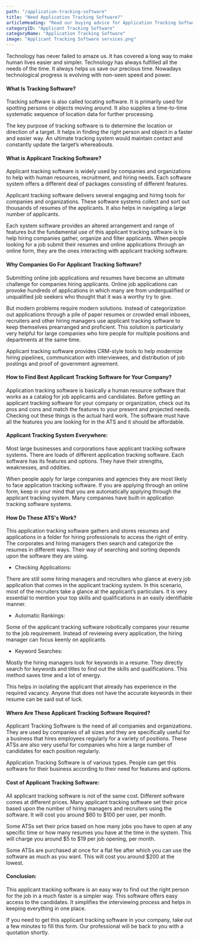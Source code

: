 ```yaml
---
path: "/application-tracking-software"
title: "Need Application Tracking Software?"
articleHeading: "Read our buying advice for Application Tracking Software"
categoryID: "Applicant Tracking Software"
categoryName: "Application Tracking Software"
image: "Applicant Tracking Software services.png"
---
```


Technology has never failed to amaze us. It has covered a long way to make human lives easier and simpler. Technology has always fulfilled all the needs of the time. It always helps us save our precious time. Nowadays technological progress is evolving with non-seen speed and power.

#### What Is Tracking Software?

Tracking software is also called locating software. It is primarily used for spotting persons or objects moving around. It also supplies a time-to-time systematic sequence of location data for further processing.

The key purpose of tracking software is to determine the location or direction of a target. It helps in finding the right person and object in a faster and easier way. An ultimate tracking system would maintain contact and constantly update the target’s whereabouts.

#### What is Applicant Tracking Software?

Applicant tracking software is widely used by companies and organizations to help with human resources, recruitment, and hiring needs. Each software system offers a different deal of packages consisting of different features.

Applicant tracking software delivers several engaging and hiring tools for companies and organizations. These software systems collect and sort out thousands of resumes of the applicants. It also helps in navigating a large number of applicants.

Each system software provides an altered arrangement and range of features but the fundamental use of this applicant tracking software is to help hiring companies gather, organize and filter applicants. When people looking for a job submit their resumes and online applications through an online form, they are the ones interacting with applicant tracking software.

#### Why Companies Go For Applicant Tracking Software?

Submitting online job applications and resumes have become an ultimate challenge for companies hiring applicants. Online job applications can provoke hundreds of applications in which many are from underqualified or unqualified job seekers who thought that it was a worthy try to give.

But modern problems require modern solutions. Instead of categorization out applications through a pile of paper resumes or crowded email inboxes, recruiters and other hiring managers use applicant tracking software to keep themselves prearranged and proficient. This solution is particularly very helpful for large companies who hire people for multiple positions and departments at the same time.

Applicant tracking software provides CRM-style tools to help modernize hiring pipelines, communication with interviewees, and distribution of job postings and proof of government agreement.

#### How to Find Best Applicant Tracking Software for Your Company?

Application tracking software is basically a human resource software that works as a catalog for job applicants and candidates. Before getting an applicant tracking software for your company or organization, check out its pros and cons and match the features to your present and projected needs. Checking out these things is the actual hard work. The software must have all the features you are looking for in the ATS and it should be affordable.

#### Applicant Tracking System Everywhere:

Most large businesses and corporations have applicant tracking software systems. There are loads of different application tracking software. Each software has its features and options. They have their strengths, weaknesses, and oddities.

When people apply for large companies and agencies they are most likely to face application tracking software. If you are applying through an online form, keep in your mind that you are automatically applying through the applicant tracking system. Many companies have built-in application tracking software systems.

#### How Do These ATS's Work?

This application tracking software gathers and stores resumes and applications in a folder for hiring professionals to access the right of entry. The corporates and hiring managers then search and categorize the resumes in different ways. Their way of searching and sorting depends upon the software they are using.

- Checking Applications:

There are still some hiring managers and recruiters who glance at every job application that comes in the applicant tracking system. In this scenario, most of the recruiters take a glance at the applicant’s particulars. It is very essential to mention your top skills and qualifications in an easily identifiable manner.

- Automatic Rankings:

Some of the applicant tracking software robotically compares your resume to the job requirement. Instead of reviewing every application, the hiring manager can focus keenly on applicants.

- Keyword Searches:

Mostly the hiring managers look for keywords in a resume. They directly search for keywords and titles to find out the skills and qualifications. This method saves time and a lot of energy.

This helps in isolating the applicant that already has experience in the required vacancy. Anyone that does not have the accurate keywords in their resume can be said out of luck.

#### Where Are These Applicant Tracking Software Required?

Applicant Tracking Software is the need of all companies and organizations. They are used by companies of all sizes and they are specifically useful for a business that hires employees regularly for a variety of positions. These ATSs are also very useful for companies who hire a large number of candidates for each position regularly.

Application Tracking Software is of various types. People can get this software for their business according to their need for features and options.

#### Cost of Applicant Tracking Software:

All applicant tracking software is not of the same cost. Different software comes at different prices. Many applicant tracking software set their price based upon the number of hiring managers and recruiters using the software. It will cost you around $60 to $100 per user, per month.

Some ATSs set their price based on how many jobs you have to open at any specific time or how many resumes you have at the time in the system. This will charge you around $5 to $19 per job opening, per month.

Some ATSs are purchased at once for a flat fee after which you can use the software as much as you want. This will cost you around \$200 at the lowest.

#### Conclusion:

This applicant tracking software is an easy way to find out the right person for the job in a much faster is a simpler way. This software offers easy access to the candidates. It simplifies the interviewing process and helps in keeping everything in one place.

If you need to get this applicant tracking software in your company, take out a few minutes to fill this form. Our professional will be back to you with a quotation shortly.
